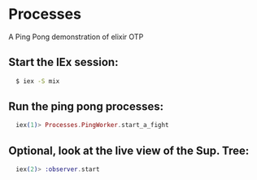# Processes

A Ping Pong demonstration of elixir OTP

## Start the IEx session:
```bash
  $ iex -S mix
```

## Run the ping pong processes:
```elixir
  iex(1)> Processes.PingWorker.start_a_fight
```

## Optional, look at the live view of the Sup. Tree:
```elixir
  iex(2)> :observer.start
```
